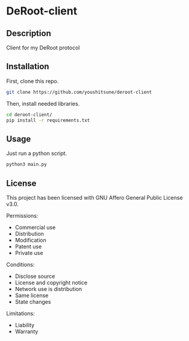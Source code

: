 # DeRoot-client

## Description
Client for my DeRoot protocol

## Installation
First, clone this repo.
```bash
git clone https://github.com/youshitsune/deroot-client
```
Then, install needed libraries.
```bash
cd deroot-client/
pip install -r requirements.txt
```

## Usage
Just run a python script.
```bash
python3 main.py
```

## License

This project has been licensed with GNU Affero General Public License v3.0.

Permissions:
- Commercial use
- Distribution
- Modification
- Patent use
- Private use

Conditions:
- Disclose source
- License and copyright notice
- Network use is distribution
- Same license
- State changes

Limitations:
- Liability
- Warranty
